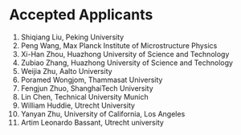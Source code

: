 # Accepted Applicants

1. Shiqiang Liu, Peking University
1. Peng Wang,	Max Planck Institute of Microstructure Physics
1. Xi-Han Zhou,	Huazhong University of Science and Technology
1. Zubiao Zhang, Huazhong University of Science and Technology
1. Weijia Zhu, Aalto University
1. Poramed Wongjom,	Thammasat University
1. Fengjun Zhuo, ShanghaiTech University
1. Lin Chen, Technical University Munich
1. William Huddie, Utrecht University
1. Yanyan Zhu, University of California, Los Angeles
1. Artim Leonardo Bassant, Utrecht university